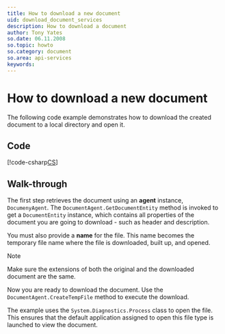 ```yaml
---
title: How to download a new document
uid: download_document_services
description: How to download a document
author: Tony Yates
so.date: 06.11.2008
so.topic: howto
so.category: document
so.area: api-services
keywords:
---
```


# How to download a new document

The following code example demonstrates how to download the created document to a local directory and open it.

## Code

[!code-csharp[CS](includes/download-document.cs)]

## Walk-through

The first step retrieves the document using an **agent** instance, `DocumenyAgent`. The `DocumentAgent.GetDocumentEntity` method is invoked to get a `DocumentEntity` instance, which contains all properties of the document you are going to download - such as header and description.

You must also provide a **name** for the file. This name becomes the temporary file name where the file is downloaded, built up, and opened.

> [!NOTE]
> Make sure the extensions of both the original and the downloaded document are the same.

Now you are ready to download the document. Use the `DocumentAgent.CreateTempFile` method to execute the download.

The example uses the `System.Diagnostics.Process` class to open the file. This ensures that the default application assigned to open this file type is launched to view the document.
